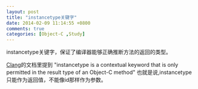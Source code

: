 ```yaml
---
layout: post
title: "instancetype关键字"
date: 2014-02-09 11:14:55 +0800
comments: true
categories: [Object-C ,Study]
---
```

instancetype关键字，保证了编译器能够正确推断方法的返回的类型。

[Clang](http://clang.llvm.org/docs/LanguageExtensions.html#objective-c-features)的文档里提到 "instancetype is a contextual keyword that is only permitted in the result type of an Object-C method" 也就是说,instancetype只能作为返回值，不能像id那样作为参数。
